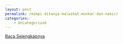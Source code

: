 ```yaml
---
layout: post
permalink: /mimpi-ditanya-malaikat-munkar-dan-nakir/
categories:
    - Uncategorized
---
```


[Baca Selengkapnya](/07)